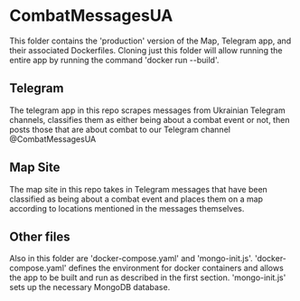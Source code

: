 # CombatMessagesUA

This folder contains the 'production' version of the Map, Telegram app, and their associated Dockerfiles. Cloning just this folder will allow running the entire app by running the command 'docker run --build'.

## Telegram
The telegram app in this repo scrapes messages from Ukrainian Telegram channels, classifies them as either being about a combat event or not, then posts those that are about combat to our Telegram channel @CombatMessagesUA

## Map Site
The map site in this repo takes in Telegram messages that have been classified as being about a combat event and places them on a map according to locations mentioned in the messages themselves.

## Other files

Also in this folder are 'docker-compose.yaml' and 'mongo-init.js'.  'docker-compose.yaml' defines the environment for docker containers and allows the app to be built and run as described in the first section. 'mongo-init.js' sets up the necessary MongoDB database.